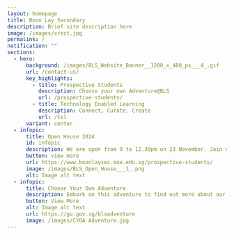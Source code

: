 ```yaml
---
layout: homepage
title: Boon Lay Secondary
description: Brief site description here
image: /images/crest.jpg
permalink: /
notification: ""
sections:
  - hero:
      background: /images/BLS_Website_Banner__1200_x_400_px___4_.gif
      url: /contact-us/
      key_highlights:
        - title: Prospective Students
          description: Choose your own Adventure@BLS
          url: /prospective-students/
        - title: Technology Enabled Learning
          description: Connect, Curate, Create
          url: /tel
      variant: center
  - infopic:
      title: Open House 2024
      id: infopic
      description: We are open from 9 to 12.30pm on 23 November. Join us!
      button: view more
      url: https://www.boonlaysec.moe.edu.sg/prospective-students/
      image: /images/BLS_Open_House___1_.png
      alt: Image alt text
  - infopic:
      title: Choose Your Own Adventure
      description: Embark on this adventure to find out more about our BLS Family!
      button: View More
      alt: Image alt text
      url: https://go.gov.sg/blsadventure
      image: /images/CYOA Adventure.jpg
---
```

